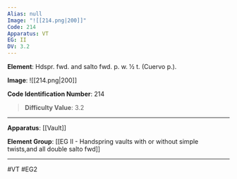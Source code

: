 ```yaml
---
Alias: null
Image: "![[214.png|200]]"
Code: 214
Apparatus: VT
EG: II
DV: 3.2
---
```

**Element**: Hdspr. fwd. and salto fwd. p. w. 1⁄2 t. (Cuervo p.).

**Image**:
![[214.png|200]]

**Code Identification Number**: 214

>**Difficulty Value**: 3.2

___
**Apparatus**: [[Vault]]

**Element Group**: [[EG II -   Handspring vaults with or without simple twists,and all double salto fwd]]
___
#VT #EG2
